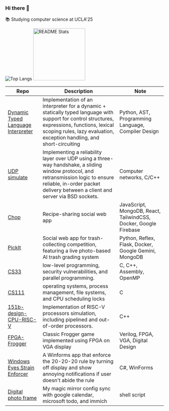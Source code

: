 ### Hi there 👋

📚 Studying computer science at UCLA'25
<!--
**henrynvn09/henrynvn09** is a ✨ _special_ ✨ repository because its `README.md` (this file) appears on your GitHub profile.

Here are some ideas to get you started:

- 🔭 I’m currently working on ...
- 🌱 I’m currently learning ...
- 👯 I’m looking to collaborate on ...
- 🤔 I’m looking for help with ...
- 💬 Ask me about ...
- 📫 How to reach me: ...
- 😄 Pronouns: ...
- ⚡ Fun fact: ...
-->
![Top Langs](https://github-readme-stats.vercel.app/api/top-langs/?username=anuraghazra&layout=compact)
<img src="https://github-readme-stats.vercel.app/api?username=henrynvn09&show_icons=true&count_private=true&theme=vue" alt="README Stats" height=165 />


| Repo                | Description                                                             | Note              |
|---------------------|---------------------------------------------------------------------------------|-------------------------|
| [Dynamic Typed Language Interpreter](https://github.com/henrynvn09/dynamic-typed-language-interpreter)        | Implementation of an interpreter for a dynamic + statically typed language with support for control structures, expressions, functions, lexical scoping rules, lazy evaluation, exception handling, and short-circuiting | Python, AST, Programming Language, Compiler Design |
| [UDP simulate](https://github.com/henrynvn09/implement-network-layers)        | Implementing a reliability layer over UDP using a three-way handshake, a sliding window protocol, and retransmission logic to ensure reliable, in-order packet delivery between a client and server via BSD sockets. | Computer networks, C/C++ |
| [Chop](https://github.com/henrynvn09/chop-recipes-web)                | Recipe-sharing social web app                | JavaScript, MongoDB, React, TailwindCSS, Docker, Google Firebase |
| [PickIt](https://github.com/henrynvn09/pickit)              | Social web app for trash-collecting competition, featuring a live photo-based AI trash grading system | Python, Reflex, Flask, Docker, Google Gemini, MongoDB |
| [CS33](https://github.com/henrynvn09/cs33)                | low-level programming, security vulnerabilities, and parallel programming. | C, C++, Assembly, OpenMP |
| [CS111](https://github.com/henrynvn09/cs111-operating-system)               | operating systems, process management, file systems, and CPU scheduling locks | C               |
| [151b-design-CPU-RISC-V](https://github.com/henrynvn09/151b-design-CPU-RISC-V) | Implementation of RISC-V processors simulation, including pipelined and out-of-order processors. | C++                     |
| [FPGA-Frogger](https://github.com/henrynvn09/verilog-frogger-game-FPGAs)        | Classic Frogger game implemented using FPGA on VGA display | Verilog, FPGA, VGA, Digital Design     |
| [Windows Eyes Strain Enforcer](https://github.com/henrynvn09/Reduce_Eye_Strain)    | A Winforms app that enforce the 20-20-20 rule by turning off display and show annoying notifications if user doesn't abide the rule  | C#, WinForms     |
| [Digital photo frame](https://github.com/henrynvn09/magicmirror-config)    | My magic mirror config sync with google calendar, microsoft todo, and immich | shell script |
